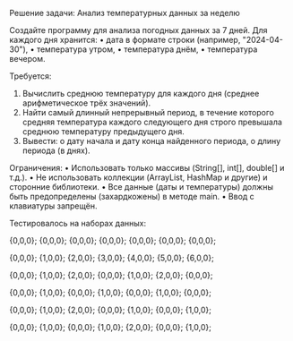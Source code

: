 Решение задачи: Анализ температурных данных за неделю

Создайте программу для анализа погодных данных за 7 дней.
Для каждого дня хранится:
•    дата в формате строки (например, "2024-04-30"),
•    температура утром,
•    температура днём,
•    температура вечером.

Требуется:
1.    Вычислить среднюю температуру для каждого дня (среднее арифметическое трёх значений).
2.    Найти самый длинный непрерывный период, в течение которого средняя температура каждого следующего дня строго превышала среднюю температуру предыдущего дня.
3.    Вывести:
       o    дату начала и дату конца найденного периода,
       o    длину периода (в днях).

Ограничения:
       •    Использовать только массивы (String[], int[], double[] и т.д.).
       •    Не использовать коллекции (ArrayList, HashMap и другие) и сторонние библиотеки.
       •    Все данные (даты и температуры) должны быть предопределены (захардкожены) в методе main.
       •    Ввод с клавиатуры запрещён.
       
Тестировалось на наборах данных:

{0,0,0}; {0,0,0}; {0,0,0}; {0,0,0}; {0,0,0}; {0,0,0}; {0,0,0};

{0,0,0}; {1,0,0}; {2,0,0}; {3,0,0}; {4,0,0}; {5,0,0}; {6,0,0};

{0,0,0}; {1,0,0}; {2,0,0}; {0,0,0}; {1,0,0}; {2,0,0}; {0,0,0};

{0,0,0}; {1,0,0}; {0,0,0}; {1,0,0}; {0,0,0}; {1,0,0}; {0,0,0};

{0,0,0}; {1,0,0}; {2,0,0}; {0,0,0}; {1,0,0}; {0,0,0}; {1,0,0};

{0,0,0}; {1,0,0}; {0,0,0}; {1,0,0}; {2,0,0}; {0,0,0}; {1,0,0};
